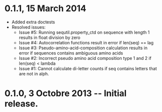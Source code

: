 # 0.1.1, 15 March 2014

- Added extra doctests
- Resolved issues:
    - Issue #5: Running sequtil.property_ctd on sequence with length 1 results
                in float division by zero
    - Issue #4: Autocorrelation functions result in error if len(seq) == lag
    - Issue #3: Pseudo-amino-acid-composition calculation results in error if
                sequences contains ambiguous amino acids
    - Issue #2: Incorrect pseudo amino acid composition type 1 and 2 if
                len(seq) < lambda
    - Issue #1: Cannot calculate di-letter counts if seq contains letters that
                are not in alph.

# 0.1.0, 3 Octobre 2013 -- Initial release.
